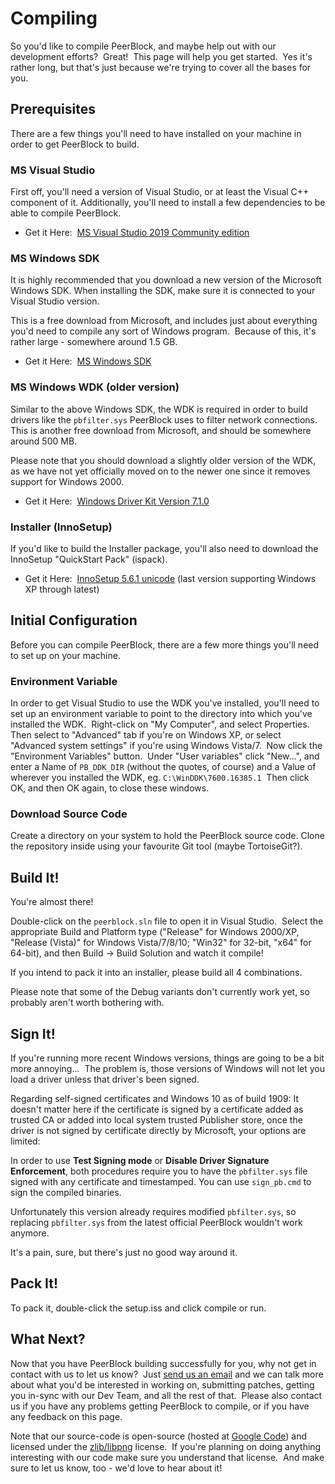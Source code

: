 # Compiling

So you'd like to compile PeerBlock, and maybe help out with our development efforts?  Great!  This page will help you get started.  Yes it's rather long, but that's just because we're trying to cover all the bases for you.
 

Prerequisites
-------------

There are a few things you'll need to have installed on your machine in order to get PeerBlock to build.

### MS Visual Studio

First off, you'll need a version of Visual Studio, or at least the Visual C++ component of it. Additionally, you'll need to install a few dependencies to be able to compile PeerBlock.


-   Get it Here:  [MS Visual Studio 2019 Community edition](https://visualstudio.microsoft.com/downloads/)

### MS Windows SDK

It is highly recommended that you download a new version of the Microsoft Windows SDK. When installing the SDK, make sure it is connected to your Visual Studio version. 

This is a free download from Microsoft, and includes just about everything you'd need to compile any sort of Windows program.  Because of this, it's rather large - somewhere around 1.5 GB.

-   Get it Here:  [MS Windows SDK](https://developer.microsoft.com/windows/downloads/windows-10-sdk/)

### MS Windows WDK (older version)

Similar to the above Windows SDK, the WDK is required in order to build drivers like the `pbfilter.sys` PeerBlock uses to filter network connections.  This is another free download from Microsoft, and should be somewhere around 500 MB.

Please note that you should download a slightly older version of the WDK, as we have not yet officially moved on to the newer one since it removes support for Windows 2000.

-   Get it Here:  [Windows Driver Kit Version 7.1.0](https://www.microsoft.com/en-us/download/details.aspx?id=11800)

### Installer (InnoSetup)

If you'd like to build the Installer package, you'll also need to download the InnoSetup "QuickStart Pack" (ispack).

-   Get it Here:  [InnoSetup 5.6.1 unicode](http://files.jrsoftware.org/is/5/innosetup-5.6.1-unicode.exe) (last version supporting Windows XP through latest)



Initial Configuration
---------------------

Before you can compile PeerBlock, there are a few more things you'll need to set up on your machine.

### Environment Variable

In order to get Visual Studio to use the WDK you've installed, you'll need to set up an environment variable to point to the directory into which you've installed the WDK.  Right-click on "My Computer", and select Properties.  Then select to "Advanced" tab if you're on Windows XP, or select "Advanced system settings" if you're using Windows Vista/7.  Now click the "Environment Variables" button.  Under "User variables" click "New...", and enter a Name of `PB_DDK_DIR` (without the quotes, of course) and a Value of wherever you installed the WDK, eg. `C:\WinDDK\7600.16385.1`  Then click OK, and then OK again, to close these windows.

### Download Source Code

Create a directory on your system to hold the PeerBlock source code. Clone the repository inside using your favourite Git tool (maybe TortoiseGit?).



Build It!
---------

You're almost there!

Double-click on the `peerblock.sln` file to open it in Visual Studio.  Select the appropriate Build and Platform type ("Release" for Windows 2000/XP, "Release (Vista)" for Windows Vista/7/8/10; "Win32" for 32-bit, "x64" for 64-bit), and then Build -\> Build Solution and watch it compile!

If you intend to pack it into an installer, please build all 4 combinations.

Please note that some of the Debug variants don't currently work yet, so probably aren't worth bothering with.



Sign It!
--------

If you're running more recent Windows versions, things are going to be a bit more annoying...  The problem is, those versions of Windows will not let you load a driver unless that driver's been signed.

Regarding self-signed certificates and Windows 10 as of build 1909: It doesn't matter here if the certificate is signed by a certificate added as trusted CA or added into local system trusted Publisher store, once the driver is not signed by certificate directly by Microsoft, your options are limited:

In order to use **Test Signing mode** or **Disable Driver Signature Enforcement**, both procedures require you to have the `pbfilter.sys` file signed with any certificate and timestamped. You can use `sign_pb.cmd` to sign the compiled binaries.  

Unfortunately this version already requires modified `pbfilter.sys`, so replacing `pbfilter.sys` from the latest official PeerBlock wouldn't work anymore.

It's a pain, sure, but there's just no good way around it.
 

Pack It!
--------
To pack it, double-click the setup.iss and click compile or run.


What Next?
----------

Now that you have PeerBlock building successfully for you, why not get in contact with us to let us know?  Just [send us an email](http://tinymailto.com/peerblock) and we can talk more about what you'd be interested in working on, submitting patches, getting you in-sync with our Dev Team, and all the rest of that.  Please also contact us if you have any problems getting PeerBlock to compile, or if you have any feedback on this page.

Note that our source-code is open-source (hosted at [Google Code](http://code.google.com/p/peerblock/)) and licensed under the [zlib/libpng](http://opensource.org/licenses/zlib-license.php) license.  If you're planning on doing anything interesting with our code make sure you understand that license.  And make sure to let us know, too - we'd love to hear about it!
